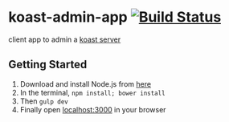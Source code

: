 koast-admin-app [![Build Status](https://magnum-ci.com/status/e09e4cc94e3688586a0b9d3ea8250095.png)](https://magnum-ci.com/public/b2d4eb005be95a6a52f6/builds) 
===============

client app to admin a [koast server](https://github.com/rangle/koast)

Getting Started
--------
1. Download and install Node.js from [here](http://nodejs.org/download/)
2. In the terminal, ```npm install; bower install```
3. Then ```gulp dev```
4. Finally open [localhost:3000](http://localhost:3000) in your browser
